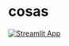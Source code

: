# cosas

[![Streamlit App](https://static.streamlit.io/badges/streamlit_badge_black_white.svg)](https://share.streamlit.io/devastator92/cosas/main/PotdHellkro.py)

